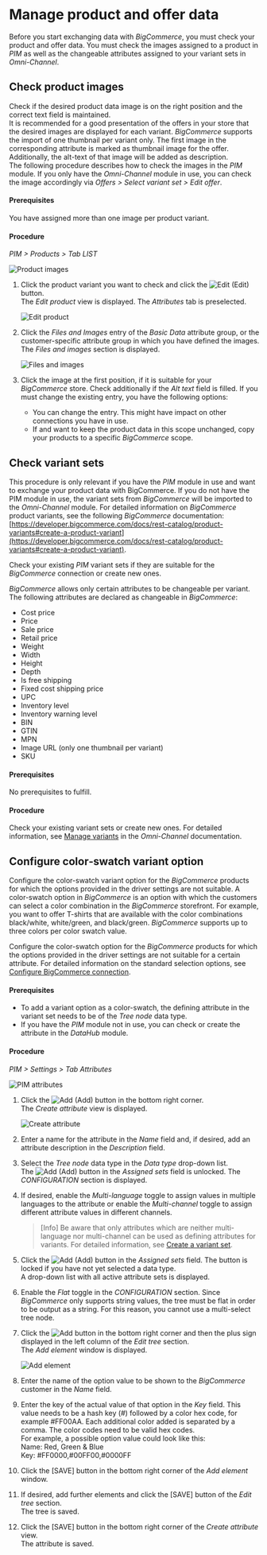# Manage product and offer data

Before you start exchanging data with *BigCommerce*, you must check your product and offer data.
You must check the images assigned to a product in *PIM* as well as the changeable attributes assigned to your variant sets in *Omni-Channel*.


## Check product images

Check if the desired product data image is on the right position and the correct text field is maintained.  
It is recommended for a good presentation of the offers in your store that the desired images are displayed for each variant. *BigCommerce* supports the import of one thumbnail per variant only. The first image in the corresponding attribute is marked as thumbnail image for the offer. Additionally, the alt-text of that image will be added as description.   
The following procedure describes how to check the images in the *PIM* module. If you only have the *Omni-Channel* module in use, you can check the image accordingly via *Offers > Select variant set > Edit offer*.


#### Prerequisites

You have assigned more than one image per product variant.

#### Procedure

*PIM > Products > Tab LIST*

![Product images](../../Assets/Screenshots/Channels/Settings/Connections/BigCommerce/PIMCheckImages.png "[Product images]")

1. Click the product variant you want to check and click the ![Edit](../../Assets/Icons/Edit01.png "[Edit]") (Edit) button.   
  The *Edit product* view is displayed. The *Attributes* tab is preselected.

    ![Edit product](../../Assets/Screenshots/Channels/Settings/Connections/BigCommerce/EditProduct.png "[Edit product]")

2. Click the *Files and Images* entry of the *Basic Data* attribute group, or the customer-specific attribute group in which you have defined the images.   
   The *Files and images* section is displayed. 

   ![Files and images](../../Assets/Screenshots/Channels/Settings/Connections/BigCommerce/PIMImageAndFiles.png "[Files and images]")

3. Click the image at the first position, if it is suitable for your *BigCommerce* store. Check additionally if the *Alt text* field is filled. If you must change the existing entry, you have the following options: 
    - You can change the entry. This might have impact on other connections you have in use.
    - If and want to keep the product data in this scope unchanged, copy your products to a specific *BigCommerce* scope. <!---Stimmt das, sollte man das so tun?-->

## Check variant sets

This procedure is only relevant if you have the *PIM* module in use and want to exchange your product data with BigCommerce. If you do not have the PIM module in use, the variant sets from *BigCommerce* will be imported to the *Omni-Channel* module. <!---Stimmt das?--> 
For detailed information on *BigCommerce* product variants, see the following *BigCommerce* documentation: [https://developer.bigcommerce.com/docs/rest-catalog/product-variants#create-a-product-variant](https://developer.bigcommerce.com/docs/rest-catalog/product-variants#create-a-product-variant).

Check your existing *PIM* variant sets if they are suitable for the *BigCommerce* connection or create new ones. 

*BigCommerce* allows only certain attributes to be changeable per variant. The following attributes are declared as changeable in *BigCommerce*:
- Cost price   
- Price   
- Sale price   
- Retail price  
- Weight   
- Width   
- Height   
- Depth   
- Is free shipping   
- Fixed cost shipping price   
- UPC   
- Inventory level   
- Inventory warning level   
- BIN   
- GTIN   
- MPN   
- Image URL (only one thumbnail per variant)   
- SKU   

#### Prerequisites

No prerequisites to fulfill.

#### Procedure

Check your existing variant sets or create new ones. For detailed information, see [Manage variants](../../PIM/Operation/02_ManageVariants.md) in the *Omni-Channel* documentation. 



## Configure color&dash;swatch variant option

Configure the color-swatch variant option for the *BigCommerce* products for which the options provided in the driver settings are not suitable. 
A color-swatch option in *BigCommerce* is an option with which the customers can select a color combination in the *BigCommerce* storefront. For example, you want to offer T-shirts that are available with the color combinations black/white, white/green, and black/green. *BigCommerce* supports up to three colors per color swatch value.   

Configure the color-swatch option for the *BigCommerce* products for which the options provided in the driver settings are not suitable for a certain attribute. For detailed information on the standard selection options, see [Configure BigCommerce connection](../Integration/02_ManageBigCommerceConnection.md#configure-bigcommerce-connection).

#### Prerequisites

- To add a variant option as a color-swatch, the defining attribute in the variant set needs to be of the *Tree node* data type.
- If you have the *PIM* module not in use, you can check or create the attribute in the *DataHub* module.

#### Procedure

*PIM > Settings > Tab Attributes*

 ![PIM attributes](../../Assets/Screenshots/Channels/Settings/Connections/BigCommerce/PIMattribute.png "[PIM attributes]")

1. Click the ![Add](../../Assets/Icons/Plus01.png "[Add]") (Add) button in the bottom right corner.   
    The *Create attribute* view is displayed.

    ![Create attribute](../../Assets/Screenshots/PIM/Settings/Attributes/CreateAttribute.png "[Create attribute]")

2. Enter a name for the attribute in the *Name* field and, if desired, add an attribute description in the *Description* field.

3. Select the *Tree node* data type in the *Data type* drop-down list.  
   The ![Add](../../Assets/Icons/Plus05.png "[Add]") (Add) button in the *Assigned sets* field is unlocked. The *CONFIGURATION* section is displayed.    

4. If desired, enable the *Multi-language* toggle to assign values in multiple languages to the attribute or enable the *Multi-channel* toggle to assign different attribute values in different channels.

    > [Info] Be aware that only attributes which are neither multi-language nor multi-channel can be used as defining attributes for variants. For detailed information, see [Create a variant set](../../PIM/Integration/07_ManageVariantSets.md#create-a-variant-set).

5. Click the ![Add](../../Assets/Icons/Plus05.png "[Add]") (Add) button in the *Assigned sets* field. The button is locked if you have not yet selected a data type.   
    A drop-down list with all active attribute sets is displayed.

6. Enable the *Flat* toggle in the *CONFIGURATION* section. Since *BigCommerce* only supports string values, the tree must be flat in order to be output as a string. For this reason, you cannot use a multi-select tree node.

7. Click the ![Add](../../Assets/Icons/Plus04.png "[Add]") button in the bottom right corner and then the plus sign displayed in the left column of the *Edit tree* section.   
  The *Add element* window is displayed.

   ![Add element](../../Assets/Screenshots/Channels/Settings/Connections/BigCommerce/TreeNodeAddElement.png "[Add element]")

8. Enter the name of the option value to be shown to the *BigCommerce* customer in the *Name* field.

9. Enter the key of the actual value of that option in the *Key* field. This value needs to be a hash key (#) followed by a color hex code, for example #FF00AA. Each additional color added is separated by a comma. The color codes need to be valid hex codes.  
  For example, a possible option value could look like this:   
  Name: Red, Green & Blue   
  Key: #FF0000,#00FF00,#0000FF

10. Click the [SAVE] button in the bottom right corner of the *Add element* window.

11. If desired, add further elements and click the [SAVE] button of the *Edit tree* section.  
  The tree is saved.

12. Click the [SAVE] button in the bottom right corner of the *Create attribute* view.   
  The attribute is saved.



